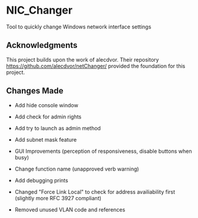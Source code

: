 # NIC_Changer
Tool to quickly change Windows network interface settings

## Acknowledgments
This project builds upon the work of alecdvor. Their repository https://github.com/alecdvor/netChanger/ provided the foundation for this project.

## Changes Made
- Add hide console window
- Add check for admin rights
- Add try to launch as admin method
- Add subnet mask feature
- GUI Improvements
(perception of responsiveness, disable buttons when busy)

- Change function name (unapproved verb warning)
- Add debugging prints
- Changed "Force Link Local" to check for address availiability first
(slightly more RFC 3927 compliant)

- Removed unused VLAN code and references
